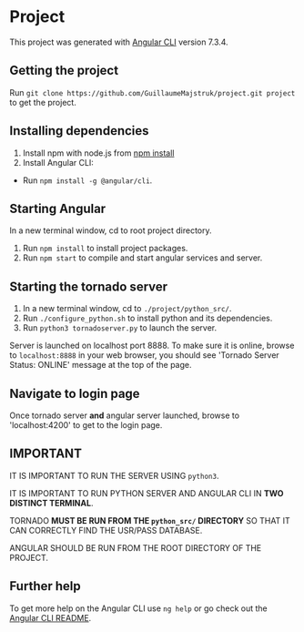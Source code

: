 # Project

This project was generated with [Angular CLI](https://github.com/angular/angular-cli) version 7.3.4.

## Getting the project

Run `git clone https://github.com/GuillaumeMajstruk/project.git project` to get the project.

## Installing dependencies

1) Install npm with node.js from [npm install](https://www.npmjs.com/get-npm)
2) Install Angular CLI:
* Run `npm install -g @angular/cli`.

## Starting Angular

In a new terminal window, cd to root project directory.
1) Run `npm install` to install project packages.
2) Run `npm start` to compile and start angular services and server.

## Starting the tornado server

1) In a new terminal window, cd to `./project/python_src/`.
2) Run `./configure_python.sh` to install python and its dependencies.
3) Run `python3 tornadoserver.py` to launch the server.

Server is launched on localhost port 8888. To make sure it is online, browse to `localhost:8888` in your web browser,
you should see 'Tornado Server Status: ONLINE' message at the top of the page.

## Navigate to login page

Once tornado server __and__ angular server launched, browse to 'localhost:4200' to get to the login page.

## IMPORTANT

IT IS IMPORTANT TO RUN THE SERVER USING `python3`.

IT IS IMPORTANT TO RUN PYTHON SERVER AND ANGULAR CLI IN __TWO DISTINCT TERMINAL__.

TORNADO __MUST BE RUN FROM THE `python_src/` DIRECTORY__ SO THAT IT CAN CORRECTLY FIND THE USR/PASS DATABASE.

ANGULAR SHOULD BE RUN FROM THE ROOT DIRECTORY OF THE PROJECT.

## Further help

To get more help on the Angular CLI use `ng help` or go check out the [Angular CLI README](https://github.com/angular/angular-cli/blob/master/README.md).
